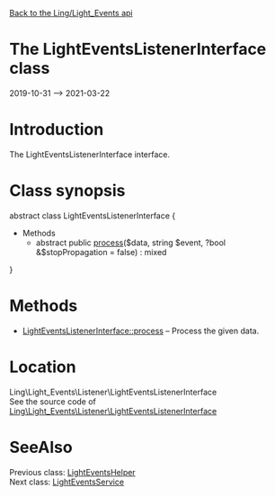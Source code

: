 [Back to the Ling/Light_Events api](https://github.com/lingtalfi/Light_Events/blob/master/doc/api/Ling/Light_Events.md)



The LightEventsListenerInterface class
================
2019-10-31 --> 2021-03-22






Introduction
============

The LightEventsListenerInterface interface.



Class synopsis
==============


abstract class <span class="pl-k">LightEventsListenerInterface</span>  {

- Methods
    - abstract public [process](https://github.com/lingtalfi/Light_Events/blob/master/doc/api/Ling/Light_Events/Listener/LightEventsListenerInterface/process.md)($data, string $event, ?bool &$stopPropagation = false) : mixed

}






Methods
==============

- [LightEventsListenerInterface::process](https://github.com/lingtalfi/Light_Events/blob/master/doc/api/Ling/Light_Events/Listener/LightEventsListenerInterface/process.md) &ndash; Process the given data.





Location
=============
Ling\Light_Events\Listener\LightEventsListenerInterface<br>
See the source code of [Ling\Light_Events\Listener\LightEventsListenerInterface](https://github.com/lingtalfi/Light_Events/blob/master/Listener/LightEventsListenerInterface.php)



SeeAlso
==============
Previous class: [LightEventsHelper](https://github.com/lingtalfi/Light_Events/blob/master/doc/api/Ling/Light_Events/Helper/LightEventsHelper.md)<br>Next class: [LightEventsService](https://github.com/lingtalfi/Light_Events/blob/master/doc/api/Ling/Light_Events/Service/LightEventsService.md)<br>
